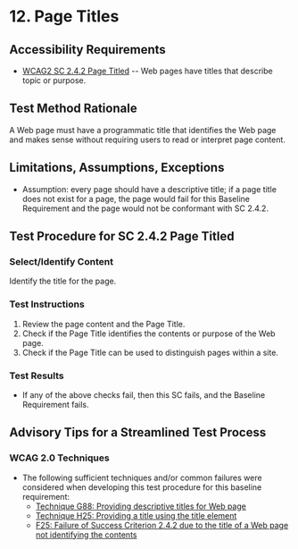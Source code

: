 # 12. Page Titles
## Accessibility Requirements
* [WCAG2 SC 2.4.2 Page Titled](http://www.w3.org/TR/UNDERSTANDING-WCAG20/navigation-mechanisms-title.html) -- Web pages have titles that describe topic or purpose.

## Test Method Rationale
A Web page must have a programmatic title that identifies the Web page and makes sense without requiring users to read or interpret page content. 

## Limitations, Assumptions, Exceptions
* Assumption: every page should have a descriptive title; if a page title does not exist for a page, the page would fail for this Baseline Requirement and the page would not be conformant with SC 2.4.2.

## Test Procedure for SC 2.4.2 Page Titled 
### Select/Identify Content
Identify the title for the page.

### Test Instructions
1. Review the page content and the Page Title.
1. Check if the Page Title identifies the contents or purpose of the Web page.
1. Check if the Page Title can be used to distinguish pages within a site.

### Test Results
* If any of the above checks fail, then this SC fails, and the Baseline Requirement fails.

## Advisory Tips for a Streamlined Test Process
### WCAG 2.0 Techniques
* The following sufficient techniques and/or common failures were considered when developing this test procedure for this baseline requirement:
    * [Technique G88: Providing descriptive titles for Web page](https://www.w3.org/TR/WCAG20-TECHS/G88.html)
    * [Technique H25: Providing a title using the title element](https://www.w3.org/TR/WCAG20-TECHS/H25.html)
    * [F25: Failure of Success Criterion 2.4.2 due to the title of a Web page not identifying the contents](https://www.w3.org/TR/WCAG20-TECHS/F25.html)
